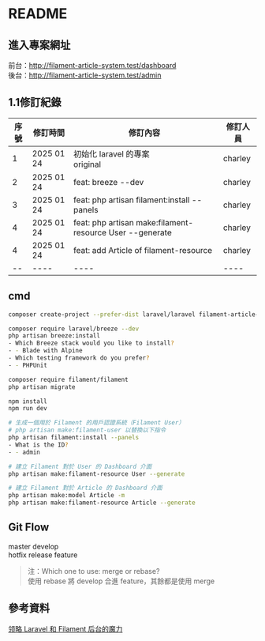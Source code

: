 # README
## 進入專案網址
前台：http://filament-article-system.test/dashboard  
後台：http://filament-article-system.test/admin

## 1.1修訂紀錄
|序號|修訂時間|修訂內容|修訂人員|
|----|----|----|----|
|1|2025 01 24|初始化 laravel 的專案<br>original|charley|
|2|2025 01 24|feat: breeze --dev|charley|
|3|2025 01 24|feat: php artisan filament:install --panels|charley|
|4|2025 01 24|feat: php artisan make:filament-resource User --generate|charley|
|4|2025 01 24|feat: add Article of filament-resource|charley|
|--|----|----|----|

## cmd
~~~bash
composer create-project --prefer-dist laravel/laravel filament-article-system

composer require laravel/breeze --dev
php artisan breeze:install
- Which Breeze stack would you like to install?
- - Blade with Alpine
- Which testing framework do you prefer?
- - PHPUnit

composer require filament/filament
php artisan migrate

npm install
npm run dev

# 生成一個用於 Filament 的用戶認證系統（Filament User）
# php artisan make:filament-user 以替換以下指令
php artisan filament:install --panels
- What is the ID?
- - admin

# 建立 Filament 對於 User 的 Dashboard 介面
php artisan make:filament-resource User --generate

# 建立 Filament 對於 Article 的 Dashboard 介面
php artisan make:model Article -m
php artisan make:filament-resource Article --generate
~~~

## Git Flow
master develop  
hotfix release feature

> 注：Which one to use: merge or rebase?  
> 使用 rebase 將 develop 合進 feature，其餘都是使用 merge

## 參考資料

[领略 Laravel 和 Filament 后台的魔力](https://www.tubring.cn/articles/145)
